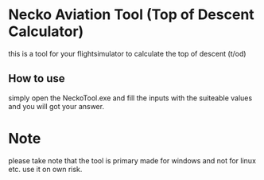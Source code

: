 # Necko Aviation Tool (Top of Descent Calculator)
this is a tool for your flightsimulator to calculate the top of descent (t/od) 

## How to use 

simply open the NeckoTool.exe and fill the inputs with the suiteable values and you will got your answer.

# Note
please take note that the tool is primary made for windows and not for linux etc. use it on own risk.
